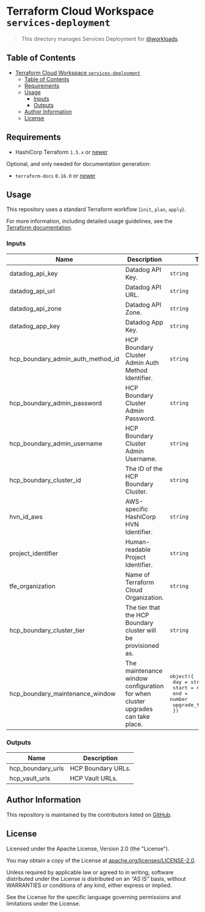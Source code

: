 # Terraform Cloud Workspace `services-deployment`

> This directory manages Services Deployment for [@workloads](https://github.com/workloads).

## Table of Contents

<!-- TOC -->
* [Terraform Cloud Workspace `services-deployment`](#terraform-cloud-workspace-services-deployment)
  * [Table of Contents](#table-of-contents)
  * [Requirements](#requirements)
  * [Usage](#usage)
    * [Inputs](#inputs)
    * [Outputs](#outputs)
  * [Author Information](#author-information)
  * [License](#license)
<!-- TOC -->

## Requirements

- HashiCorp Terraform `1.5.x` or [newer](https://developer.hashicorp.com/packer/downloads)

Optional, and only needed for documentation generation:

- `terraform-docs` `0.16.0` or [newer](https://terraform-docs.io/user-guide/installation/)

## Usage

This repository uses a standard Terraform workflow (`init`, `plan`, `apply`).

For more information, including detailed usage guidelines, see the [Terraform documentation](https://developer.hashicorp.com/terraform/cli/commands).

<!-- BEGIN_TF_DOCS -->
### Inputs

| Name | Description | Type | Required |
|------|-------------|------|:--------:|
| datadog_api_key | Datadog API Key. | `string` | yes |
| datadog_api_url | Datadog API URL. | `string` | yes |
| datadog_api_zone | Datadog API Zone. | `string` | yes |
| datadog_app_key | Datadog App Key. | `string` | yes |
| hcp_boundary_admin_auth_method_id | HCP Boundary Cluster Admin Auth Method Identifier. | `string` | yes |
| hcp_boundary_admin_password | HCP Boundary Cluster Admin Password. | `string` | yes |
| hcp_boundary_admin_username | HCP Boundary Cluster Admin Username. | `string` | yes |
| hcp_boundary_cluster_id | The ID of the HCP Boundary Cluster. | `string` | yes |
| hvn_id_aws | AWS-specific HashiCorp HVN Identifier. | `string` | yes |
| project_identifier | Human-readable Project Identifier. | `string` | yes |
| tfe_organization | Name of Terraform Cloud Organization. | `string` | yes |
| hcp_boundary_cluster_tier | The tier that the HCP Boundary cluster will be provisioned as. | `string` | no |
| hcp_boundary_maintenance_window | The maintenance window configuration for when cluster upgrades can take place. | <pre>object({<br>    day          = string<br>    start        = number<br>    end          = number<br>    upgrade_type = string<br>  })</pre> | no |

### Outputs

| Name | Description |
|------|-------------|
| hcp_boundary_urls | HCP Boundary URLs. |
| hcp_vault_urls | HCP Vault URLs. |
<!-- END_TF_DOCS -->

## Author Information

This repository is maintained by the contributors listed on [GitHub](https://github.com/workloads/services-deployment/graphs/contributors).

## License

Licensed under the Apache License, Version 2.0 (the "License").

You may obtain a copy of the License at [apache.org/licenses/LICENSE-2.0](http://www.apache.org/licenses/LICENSE-2.0).

Unless required by applicable law or agreed to in writing, software distributed under the License is distributed on an _"AS IS"_ basis, without WARRANTIES or conditions of any kind, either express or implied.

See the License for the specific language governing permissions and limitations under the License.
